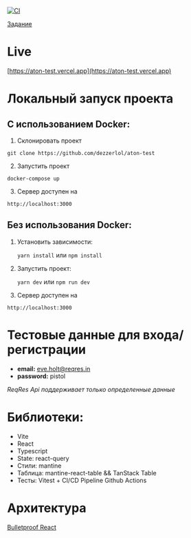[![CI](https://github.com/dezzerlol/aton-test/actions/workflows/test.yml/badge.svg)](https://github.com/dezzerlol/aton-test/actions/workflows/test.yml)

[Задание](https://github.com/dezzerlol/aton-test/blob/master/test_frontend.pdf)
# Live
[https://aton-test.vercel.app](https://aton-test.vercel.app)

# Локальный запуск проекта

## С использованием Docker:
1. Склонировать проект
```
git clone https://github.com/dezzerlol/aton-test
```

2. Запустить проект 
```
docker-compose up
```

3. Сервер доступен на
```
http://localhost:3000
```

## Без использования Docker:
1. Установить зависимости:
   
    `yarn install` или `npm install`

2. Запустить проект:
   
    `yarn dev` или `npm run dev`

3. Сервер доступен на
```
http://localhost:3000
```

# Тестовые данные для входа/регистрации

- **email:** eve.holt@reqres.in
- **password:** pistol

*ReqRes Api поддерживает только определенные данные*

# Библиотеки:
- Vite
- React
- Typescript
- State: react-query
- Стили: mantine
- Таблица: mantine-react-table && TanStack Table
- Тесты: Vitest + CI/CD Pipeline Github Actions


# Архитектура
[Bulletproof React](https://github.com/alan2207/bulletproof-react)
